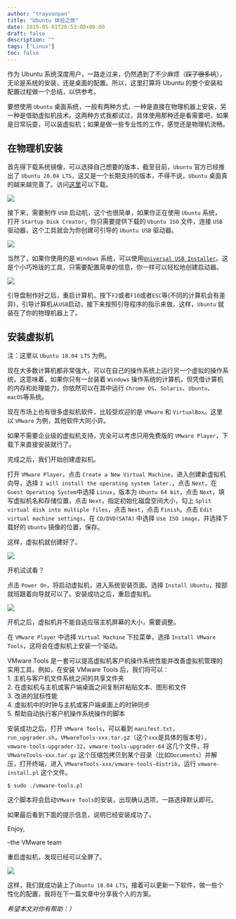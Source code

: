 ```yaml
---
author: "trayvonpan"
title: "Ubuntu 体验之旅"
date: 2019-05-01T20:53:00+08:00
draft: false
description: ""
tags: ["Linux"]
toc: false
---
```



作为 Ubuntu 系统深度用户，一路走过来，仍然遇到了不少麻烦（~~踩了很多坑~~），无论是系统的安装，还是桌面的配置。所以，这里打算将 Ubuntu 的整个安装和配置过程做一个总结，以供参考。

<!--more-->

要想使用 `Ubuntu` 桌面系统，一般有两种方式，一种是直接在物理机器上安装，另一种是借助虚拟机技术。这两种方式我都试过，具体使用那种还是看需要吧，如果是日常玩耍，可以装虚拟机；如果是做一些专业性的工作，感觉还是物理机流畅。

## 在物理机安装

首先得下载系统镜像，可以选择自己想要的版本，截至目前，`Ubuntu` 官方已经推出了 `Ubuntu 20.04 LTS`，这又是一个长期支持的版本，不得不说，`Ubuntu` 桌面真的越来越完善了。访问<a class="link" href="https://ubuntu.com/download/desktop">这里</a>可以下载。

![](ubuntu_download.png)

接下来，需要制作 `USB` 启动机，这个也很简单，如果你正在使用 `Ubuntu` 系统， 打开 `Startup Disk Creator`，你只需要提供下载的 `Ubuntu ISO` 文件，连接 `USB` 驱动器，这个工具就会为你创建可引导的 `Ubuntu USB` 驱动器。

![](startup_disk_creator.png)

当然了，如果你使用的是 `Windows` 系统，可以使用[`Universal USB Installer`](https://www.pendrivelinux.com/universal-usb-installer-easy-as-1-2-3/)。这是个小巧玲珑的工具，只需要配置简单的信息，你一样可以轻松地创建启动器。

![](steps.png)

引导盘制作好之后，重启计算机，按下`F2`或者`F10`或者`ESC`等(不同的计算机会有差异)，引导计算机从`USB`启动，接下来按照引导程序的指示来做，这样，`Ubuntu` 就装在了你的物理机器上了。

## 安装虚拟机

注：这里以 `Ubuntu 18.04 LTS` 为例。

现在大多数计算机都非常强大，可以在自己的操作系统上运行另一个虚拟的操作系统，这意味着，如果你只有一台装着 `Windows` 操作系统的计算机，但凭借计算机的内存和处理能力，你依然可以在其中运行 `Chrome OS`、`Solaris`、`Ubuntu`、`macOS`等系统。

现在市场上也有很多虚拟机软件，比较受欢迎的是 `VMware` 和 `VirtualBox`。这里以 `VMware` 为例，其他软件大同小异。

如果不需要企业级的虚拟机支持，完全可以考虑只用免费版的 `VMware Player`，下载下来直接安装就行了。

完成之后，我们开始创建虚拟机。

打开 `VMware Player`，点击 `Create a New Virtual Machine`，进入创建新虚拟机向导，选择 `I will install the operating system later.`，点击 `Next`，在 `Guest Operating System`中选择 `Linux`，版本为 `Ubuntu 64 bit`，点击 `Next`，填写虚拟机名和存储位置，点击 `Next`，指定初始化磁盘空间大小，勾上 `Split virtual disk into multiple files`，点击 `Next`，点击 `Finish`。点击 `Edit virtual machine settings`，在 `CD/DVD(SATA)` 中选择 `Use ISO image`，并选择下载好的 `Ubuntu` 镜像的位置，保存。

这样，虚拟机就创建好了。

![](created_ubuntu.png)

开机试试看？

点击 `Power On`，将启动虚拟机，进入系统安装页面。选择 `Install Ubuntu`，按部就班跟着向导就可以了。安装成功之后，重启虚拟机。

![](gui_ubuntu_install.png)

开机之后，虚拟机并不能自适应宿主机屏幕的大小，需要调整。

在 `VMware Player` 中选择 `Virtual Machine` 下拉菜单，选择 `Install VMware Tools`，这将会在虚拟机上安装一个驱动。

<div class="note-primary">
 VMware Tools 是一套可以提高虚拟机客户机操作系统性能并改善虚拟机管理的实用工具。例如，在安装 VMware Tools 后，我们将可以：</br>
 1. 主机与客户机文件系统之间的共享文件夹</br>
 2. 在虚拟机与主机或客户端桌面之间复制并粘贴文本、图形和文件</br>
 3. 改进的鼠标性能</br>
 4. 虚拟机中的时钟与主机或客户端桌面上的时钟同步</br>
 5. 帮助自动执行客户机操作系统操作的脚本</br>
</div>

安装成功之后，打开 `VMware Tools`，可以看到 `manifest.txt`，`run_upgrader.sh`，`VMwareTools-xxx.tar.g`z（这个`xxx`是具体的版本号），`vmware-tools-upgrader-32`，`vmware-tools-upgrader-64` 这几个文件，将 `VMwareTools-xxx.tar.gz` 这个压缩包拷贝到某个目录（比如`Documents`）并解压，打开终端，进入 `VMwareTools-xxx/vmware-tools-distrib`，运行 `vmware-install.pl` 这个文件。

```bash
$ sudo ./vmware-tools.pl
```

这个脚本将会启动`VMware Tools`的安装，出现确认选项，一路选择默认即可。

如果最后看到下面的提示信息，说明已经安装成功了。

<div class="note-info">
Enjoy,

 –the VMware team
</div>

重启虚拟机，发现已经可以全屏了。

![](ubuntu_installed.png)

这样，我们就成功装上了`Ubuntu 18.04 LTS`，接着可以更新一下软件，做一些个性化的配置，我将在下一篇文章中分享我个人的方案。

*希望本文对你有帮助：）*
